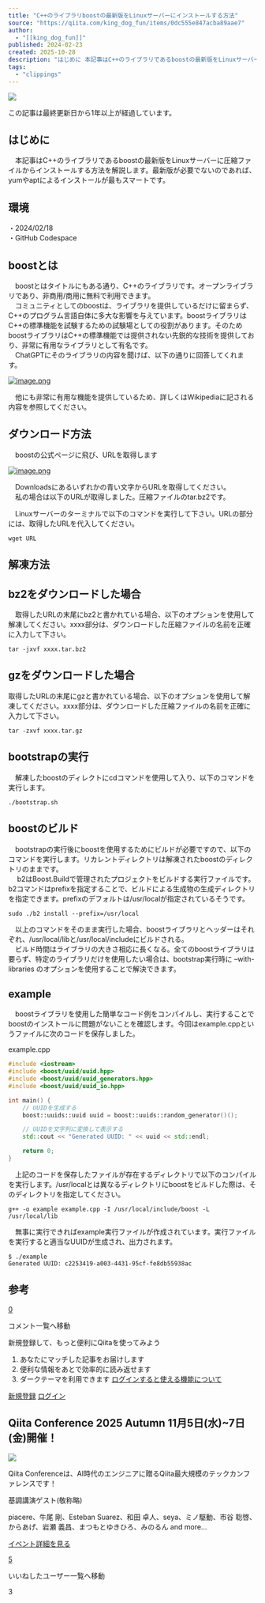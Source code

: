 ```yaml
---
title: "C++のライブラリboostの最新版をLinuxサーバーにインストールする方法"
source: "https://qiita.com/king_dog_fun/items/0dc555e847acba89aae7"
author:
  - "[[king_dog_fun]]"
published: 2024-02-23
created: 2025-10-28
description: "はじめに 本記事はC++のライブラリであるboostの最新版をLinuxサーバーに圧縮ファイルからインストールする方法を解説します。最新版が必要でないのであれば、yumやaptによるインストールが最もスマートです。 環境 ・2024/02/18 ・GitHub Cod..."
tags:
  - "clippings"
---
```

![](https://relay-dsp.ad-m.asia/dmp/sync/bizmatrix?pid=c3ed207b574cf11376&d=x18o8hduaj&uid=)

この記事は最終更新日から1年以上が経過しています。

## はじめに

　本記事はC++のライブラリであるboostの最新版をLinuxサーバーに圧縮ファイルからインストールする方法を解説します。最新版が必要でないのであれば、yumやaptによるインストールが最もスマートです。

## 環境

・2024/02/18  
・GitHub Codespace

## boostとは

　boostとはタイトルにもある通り、C++のライブラリです。オープンライブラリであり、非商用/商用に無料で利用できます。  
　コミュニティとしてのboostは、ライブラリを提供しているだけに留まらず、C++のプログラム言語自体に多大な影響を与えています。boostライブラリはC++の標準機能を試験するための試験場としての役割があります。そのためboostライブラリはC++の標準機能では提供されない先鋭的な技術を提供しており、非常に有用なライブラリとして有名です。  
　ChatGPTにそのライブラリの内容を聞けば、以下の通りに回答してくれます。

[![image.png](https://qiita-image-store.s3.ap-northeast-1.amazonaws.com/0/2647158/c146c3b7-25a0-4ab5-6cb2-731469f283f4.png)](https://qiita-user-contents.imgix.net/https%3A%2F%2Fqiita-image-store.s3.ap-northeast-1.amazonaws.com%2F0%2F2647158%2Fc146c3b7-25a0-4ab5-6cb2-731469f283f4.png?ixlib=rb-4.0.0&auto=format&gif-q=60&q=75&s=ea81d29e09da784476a5b74b576a780a)

　他にも非常に有用な機能を提供しているため、詳しくはWikipediaに記される内容を参照してください。

## ダウンロード方法

　boostの公式ページに飛び、URLを取得します

[![image.png](https://qiita-image-store.s3.ap-northeast-1.amazonaws.com/0/2647158/539b3643-b044-e198-f786-f994e2422939.png)](https://qiita-user-contents.imgix.net/https%3A%2F%2Fqiita-image-store.s3.ap-northeast-1.amazonaws.com%2F0%2F2647158%2F539b3643-b044-e198-f786-f994e2422939.png?ixlib=rb-4.0.0&auto=format&gif-q=60&q=75&s=92483814b1e20dda38aa562ff70ca44c)

　Downloadsにあるいずれかの青い文字からURLを取得してください。  
　私の場合は以下のURLが取得しました。圧縮ファイルのtar.bz2です。

　Linuxサーバーのターミナルで以下のコマンドを実行して下さい。URLの部分には、取得したURLを代入してください。

```text
wget URL
```

## 解凍方法

## bz2をダウンロードした場合

　取得したURLの末尾にbz2と書かれている場合、以下のオプションを使用して解凍してください。xxxx部分は、ダウンロードした圧縮ファイルの名前を正確に入力して下さい。

```text
tar -jxvf xxxx.tar.bz2
```

## gzをダウンロードした場合

取得したURLの末尾にgzと書かれている場合、以下のオプションを使用して解凍してください。xxxx部分は、ダウンロードした圧縮ファイルの名前を正確に入力して下さい。

```text
tar -zxvf xxxx.tar.gz
```

## bootstrapの実行

　解凍したboostのディレクトにcdコマンドを使用して入り、以下のコマンドを実行します。

```text
./bootstrap.sh
```

## boostのビルド

　bootstrapの実行後にboostを使用するためにビルドが必要ですので、以下のコマンドを実行します。リカレントディレクトリは解凍されたboostのディレクトリのままです。  
　 b2はBoost.Buildで管理されたプロジェクトをビルドする実行ファイルです。b2コマンドはprefixを指定することで、ビルドによる生成物の生成ディレクトリを指定できます。prefixのデフォルトは/usr/localが指定されているそうです。

```text
sudo ./b2 install --prefix=/usr/local
```

　以上のコマンドをそのまま実行した場合、boostライブラリとヘッダーはそれぞれ、/usr/local/libと/usr/local/includeにビルドされる。  
　ビルド時間はライブラリの大きさ相応に長くなる。全てのboostライブラリは要らず、特定のライブラリだけを使用したい場合は、bootstrap実行時に –with-libraries のオプションを使用することで解決できます。

## example

　boostライブラリを使用した簡単なコード例をコンパイルし、実行することでboostのインストールに問題がないことを確認します。今回はexample.cppというファイルに次のコードを保存しました。

example.cpp

```c++
#include <iostream>
#include <boost/uuid/uuid.hpp>
#include <boost/uuid/uuid_generators.hpp>
#include <boost/uuid/uuid_io.hpp>

int main() {
    // UUIDを生成する
    boost::uuids::uuid uuid = boost::uuids::random_generator()();

    // UUIDを文字列に変換して表示する
    std::cout << "Generated UUID: " << uuid << std::endl;

    return 0;
}
```

　上記のコードを保存したファイルが存在するディレクトリで以下のコンパイルを実行します。/usr/localとは異なるディレクトリにboostをビルドした際は、そのディレクトリを指定してください。

```text
g++ -o example example.cpp -I /usr/local/include/boost -L /usr/local/lib
```

　無事に実行できればexample実行ファイルが作成されています。実行ファイルを実行すると適当なUUIDが生成され、出力されます。

```text
$ ./example
Generated UUID: c2253419-a003-4431-95cf-fe8db55938ac
```

## 参考

[0](https://qiita.com/king_dog_fun/items/#comments)

コメント一覧へ移動

新規登録して、もっと便利にQiitaを使ってみよう

1. あなたにマッチした記事をお届けします
2. 便利な情報をあとで効率的に読み返せます
3. ダークテーマを利用できます
[ログインすると使える機能について](https://help.qiita.com/ja/articles/qiita-login-user)

[新規登録](https://qiita.com/signup?callback_action=login_or_signup&redirect_to=%2Fking_dog_fun%2Fitems%2F0dc555e847acba89aae7&realm=qiita) [ログイン](https://qiita.com/login?callback_action=login_or_signup&redirect_to=%2Fking_dog_fun%2Fitems%2F0dc555e847acba89aae7&realm=qiita)

## Qiita Conference 2025 Autumn 11月5日(水)~7日(金)開催！

![](https://cdn.qiita.com/assets/public/official_campaigns/qiita_conference_2025_autumn/image-conference_2025_autumn_ogp-d35d2500cd0420d93f2ed69a8d162d74.png)

Qiita Conferenceは、AI時代のエンジニアに贈るQiita最大規模のテックカンファレンスです！

基調講演ゲスト(敬称略)

piacere、牛尾 剛、Esteban Suarez、和田 卓人、seya、ミノ駆動、市谷 聡啓、からあげ、岩瀬 義昌、まつもとゆきひろ、みのるん and more…

[イベント詳細を見る](https://qiita.com/official-campaigns/conference/2025-autumn)

[5](https://qiita.com/king_dog_fun/items/0dc555e847acba89aae7/likers)

いいねしたユーザー一覧へ移動

3